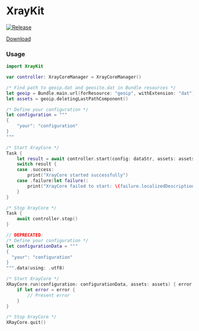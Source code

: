 # XrayKit

[![Release](https://github.com/Wanwire/FloxcoreXrayKit/actions/workflows/release.yml/badge.svg)](https://github.com/Wanwire/FloxcoreXrayKit/actions/workflows/release.yml)
  
[Download](https://github.com/Wanwire/FloxcoreXrayKit/releases/latest "download latest release")

### Usage
```swift
import XrayKit

var controller: XrayCoreManager = XrayCoreManager()

/* Find path to geoip.dat and geosite.dat in Bundle resources */
let geoip = Bundle.main.url(forResource: "geoip", withExtension: "dat")!
let assets = geoip.deletingLastPathComponent()

/* Define your configuration */
let configuration = """
{
    "your": "configuration"
}
"""

/* Start XrayCore */
Task {
    let result = await controller.start(config: dataStr, assets: assets)
    switch result {
    case .success:
        print("XrayCore started successfully")
    case .failure(let failure):
        print("XrayCore failed to start: \(failure.localizedDescription)")
    }
}

/* Stop XrayCore */
Task {
    await controller.stop()
}

// DEPRECATED:
/* Define your configuration */
let configurationData = """
{
  "your": "configuration"
}
""".data(using: .utf8)

/* Start XrayCore */
XRayCore.run(configuration: configurationData, assets: assets) { error in
    if let error = error {
        // Present error
    }
}

/* Stop XrayCore */
XRayCore.quit()

```

